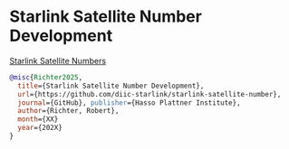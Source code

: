 # Starlink Satellite Number Development

[Starlink Satellite Numbers](./starlink-satellite-development.pdf)

```bibtex
@misc{Richter2025,
  title={Starlink Satellite Number Development},
  url={https://github.com/diic-starlink/starlink-satellite-number},
  journal={GitHub}, publisher={Hasso Plattner Institute},
  author={Richter, Robert},
  month={XX}
  year={202X}
} 
```
